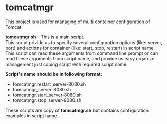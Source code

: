 # tomcatmgr 

This project is used for managing of multi conteiner configuration of Tomcat.  

**tomcatmgr.sh** - This is a main script.  
This script privide us to specify several configuration options (like: server, port) and actions for container (like: start, stop, restart) in script name.  
This script can read these arguments from command line prompt or can read these arguments from script name, and provide us easy organize management just coping script with required script name.  

**Script's name should be in following format:**  
* tomcatmgr.restart_server-8080.sh
* tomcatmgr_server-8080.sh
* tomcatmgr.start_server-8080.sh
* tomcatmgr.stop_server-8080.sh

These scripts are copy of **tomcatmgr.sh** but contains configuration examples in script name.  


